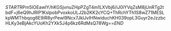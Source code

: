 $START$RPm5lOEawlY/hKGSjvnuZHpPZgT4m1LXVbj6/iJ0iYVqZsM8jUnRTg2tbdF+j6eQ9hJRlP1KslpobPvoxkoULJ2b2KK2cYCQ+ThRchYTh1S8wZ71MESLkpWMThbqog6E9iR8yrPewI9Ncx7JklJvIHNwiduchKH039opL3Guyr2eJzzbcHLKy3eBjAkcYUoKh2YXk5J4p6kz6RdMsQ78Wg==$END$